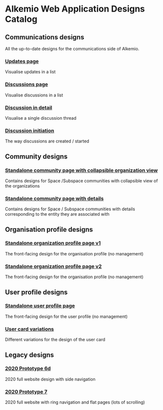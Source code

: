 # Alkemio Web Application Designs Catalog

## Communications designs

All the up-to-date designs for the communications side of Alkemio.

### [Updates page](https://xd.adobe.com/view/145637b9-fc8a-4b2b-a818-36498066819c-4105/)

Visualise updates in a list

### [Discussions page](https://xd.adobe.com/view/9f5df785-4222-400e-9db0-3ab785964328-ca0e/)

Visualise discussions in a list

### [Discussion in detail](https://xd.adobe.com/view/e9331843-0029-419f-928e-f8c205f5b65e-bc60/)

Visualise a single discussion thread

### [Discussion initiation](https://xd.adobe.com/view/4651e821-07ba-4ae0-9163-99fa2b0e9cde-1302/)

The way discussions are created / started


## Community designs

### [Standalone community page with collapsible organization view](https://xd.adobe.com/view/e0aa155d-63ef-4b01-8603-0ce36fc88072-b5f9)

Contains designs for Space /Subspace communities with collapsible view of the organizations

### [Standalone community page with details](https://xd.adobe.com/view/ad39c026-3a46-4520-a24d-3b0d70d07d1c-f86a)

Contains designs for Space / Subspace communities with details corresponding to the entity they are associated with

## Organisation profile designs

### [Standalone organization profile page v1](https://xd.adobe.com/view/8ac9c8b6-3259-4304-8211-762945b2403b-df9a)

The front-facing design for the organisation profile (no management)

### [Standalone organization profile page v2](https://xd.adobe.com/view/361bb434-e370-419c-a1c9-9c8016d71790-6348)

The front-facing design for the organisation profile (no management)

## User profile designs

### [Standalone user profile page](https://xd.adobe.com/view/df617774-89cb-4a78-96e5-c659d6a440fd-8a32)

The front-facing design for the user profile (no management)

### [User card variations](https://xd.adobe.com/view/8ecaacf7-2a23-48f4-b954-b61e4b1e0e0f-db99/screen/040937f6-0aaa-49b6-9d86-8fb248885d74)

Different variations for the design of the user card

## Legacy designs

### [2020 Prototype 6d](https://xd.adobe.com/view/09cd710e-81a5-4c37-b7d4-0cd34d583aac-5c9e)

2020 full website design with side navigation

### [2020 Prototype 7](https://xd.adobe.com/view/eb6c3fc0-8873-44b6-9f63-01b020d4a8dc-be3f)

2020 full website with ring navigation and flat pages (lots of scrolling)